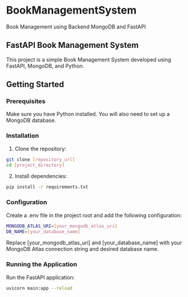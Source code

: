 # BookManagementSystem
Book Management using Backend MongoDB and FastAPI

## FastAPI Book Management System

This project is a simple Book Management System developed using FastAPI, MongoDB, and Python.

## Getting Started

### Prerequisites

Make sure you have Python installed. You will also need to set up a MongoDB database.

### Installation

1. Clone the repository:

```bash
git clone [repository_url]
cd [project_directory]
```
2. Install dependencies:

```bash
pip install -r requirements.txt
```

### Configuration

Create a .env file in the project root and add the following configuration:

```bash
MONGODB_ATLAS_URI=[your_mongodb_atlas_uri]
DB_NAME=[your_database_name]
```

Replace [your_mongodb_atlas_uri] and [your_database_name] with your MongoDB Atlas connection string and desired database name.

### Running the Application

Run the FastAPI application:

```bash
uvicorn main:app --reload
```
